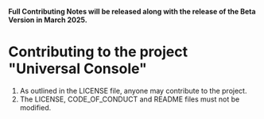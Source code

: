 __Full Contributing Notes will be released along with the release of the Beta Version in March 2025.__

<h1>Contributing to the project "Universal Console"</h1>

1. As outlined in the LICENSE file, anyone may contribute to the project.
2. The LICENSE, CODE_OF_CONDUCT and README files must not be modified.
